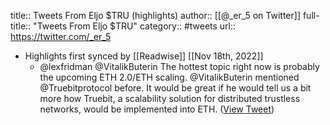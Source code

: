 title:: Tweets From Eljo $TRU (highlights)
author:: [[@_er_5 on Twitter]]
full-title:: "Tweets From Eljo $TRU"
category:: #tweets
url:: https://twitter.com/_er_5

- Highlights first synced by [[Readwise]] [[Nov 18th, 2022]]
	- @lexfridman @VitalikButerin The hottest topic right now is probably the upcoming ETH 2.0/ETH scaling. @VitalikButerin mentioned @Truebitprotocol before. It would be great if he would tell us a bit more how Truebit, a scalability solution for distributed trustless networks, would be implemented into ETH. ([View Tweet](https://twitter.com/_er_5/status/1397960786975281155))